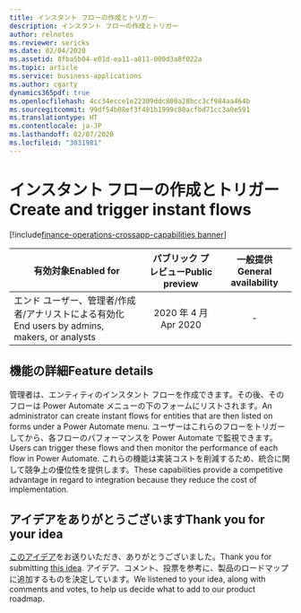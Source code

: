 ```yaml
---
title: インスタント フローの作成とトリガー
description: インスタント フローの作成とトリガー
author: relnotes
ms.reviewer: sericks
ms.date: 02/04/2020
ms.assetid: 8fba5b04-e01d-ea11-a811-000d3a8f022a
ms.topic: article
ms.service: business-applications
ms.author: cgarty
dynamics365pdf: true
ms.openlocfilehash: 4cc34ecce1e22309ddc800a28bcc3cf984aa464b
ms.sourcegitcommit: 99df54b08ef3f481b1999c80acfbd71cc3a0e591
ms.translationtype: HT
ms.contentlocale: ja-JP
ms.lasthandoff: 02/07/2020
ms.locfileid: "3031981"
---
```

# <a name="create-and-trigger-instant-flows"></a><span data-ttu-id="01c66-103">インスタント フローの作成とトリガー</span><span class="sxs-lookup"><span data-stu-id="01c66-103">Create and trigger instant flows</span></span>
[!include[finance-operations-crossapp-capabilities banner](../includes/finance-operations-crossapp-capabilities.md)]

| <span data-ttu-id="01c66-104">有効対象</span><span class="sxs-lookup"><span data-stu-id="01c66-104">Enabled for</span></span>    |  <span data-ttu-id="01c66-105">パブリック プレビュー</span><span class="sxs-lookup"><span data-stu-id="01c66-105">Public preview</span></span> | <span data-ttu-id="01c66-106">一般提供</span><span class="sxs-lookup"><span data-stu-id="01c66-106">General availability</span></span> | 
| ---------- | :----------: |:----------: |
|<span data-ttu-id="01c66-107">エンド ユーザー、管理者/作成者/アナリストによる有効化</span><span class="sxs-lookup"><span data-stu-id="01c66-107">End users by admins, makers, or analysts</span></span>|<span data-ttu-id="01c66-108">2020 年 4 月</span><span class="sxs-lookup"><span data-stu-id="01c66-108">Apr 2020</span></span>| -|






## <a name="feature-details"></a><span data-ttu-id="01c66-109">機能の詳細</span><span class="sxs-lookup"><span data-stu-id="01c66-109">Feature details</span></span>
<!--feature detail start -->
<span data-ttu-id="01c66-110">管理者は、エンティティのインスタント フローを作成できます。その後、そのフローは Power Automate メニューの下のフォームにリストされます。</span><span class="sxs-lookup"><span data-stu-id="01c66-110">An administrator can create instant flows for entities that are then listed on forms under a Power Automate menu.</span></span> <span data-ttu-id="01c66-111">ユーザーはこれらのフローをトリガーしてから、各フローのパフォーマンスを Power Automate で監視できます。</span><span class="sxs-lookup"><span data-stu-id="01c66-111">Users can trigger these flows and then monitor the performance of each flow in Power Automate.</span></span> <span data-ttu-id="01c66-112">これらの機能は実装コストを削減するため、統合に関して競争上の優位性を提供します。</span><span class="sxs-lookup"><span data-stu-id="01c66-112">These capabilities provide a competitive advantage in regard to integration because they reduce the cost of implementation.</span></span>
<!--feature detail end -->









## <a name="thank-you-for-your-idea"></a><span data-ttu-id="01c66-113">アイデアをありがとうございます</span><span class="sxs-lookup"><span data-stu-id="01c66-113">Thank you for your idea</span></span>
<span data-ttu-id="01c66-114">[このアイデア](https://experience.dynamics.com/ideas/idea/?ideaid=f5515021-64ba-e711-80c0-00155d7cd0b4)をお送りいただき、ありがとうございました。</span><span class="sxs-lookup"><span data-stu-id="01c66-114">Thank you for submitting [this idea](https://experience.dynamics.com/ideas/idea/?ideaid=f5515021-64ba-e711-80c0-00155d7cd0b4).</span></span> <span data-ttu-id="01c66-115">アイデア、コメント、投票を参考に、製品のロードマップに追加するものを決定しています。</span><span class="sxs-lookup"><span data-stu-id="01c66-115">We listened to your idea, along with comments and votes, to help us decide what to add to our product roadmap.</span></span>
